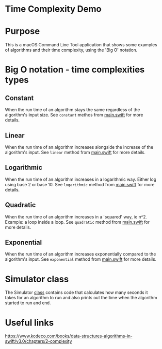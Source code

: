 # Time Complexity Demo

# Purpose

This is a macOS Command Line Tool application that shows some examples of algorithms and their time complexity, using the 'Big O' notation.

# Big O notation - time complexities types

## Constant

When the run time of an algorithm stays the same regardless of the algorithm's input size. See `constant` methos from [main.swift](TimeComplexityDemo/main.swift) for more details.

## Linear

When the run time of an algorithm increases alongside the increase of the algorithm's input. See `linear` method from [main.swift](TimeComplexityDemo/main.swift) for more details.

## Logarithmic

When the run time of an algorithm increases in a logarithmic way. Either log using base 2 or base 10. See `logarithmic` method from [main.swift](TimeComplexityDemo/main.swift) for more details.

## Quadratic

When the run time of an algorithm increases in a 'squared' way, ie n^2. Example: a loop inside a loop. See `quadratic` method from [main.swift](TimeComplexityDemo/main.swift) for more details.

## Exponential

When the run time of an algorithm increases exponentially compared to the algorithm's input. See `exponential` method from [main.swift](TimeComplexityDemo/main.swift) for more details.

# Simulator class

The Simulator [class](TimeComplexityDemo/main.swift) contains code that calculates how many seconds it takes for an algorithm to run and also prints out the time when the algorithm started to run and end. 

# Useful links

https://www.kodeco.com/books/data-structures-algorithms-in-swift/v3.0/chapters/2-complexity
